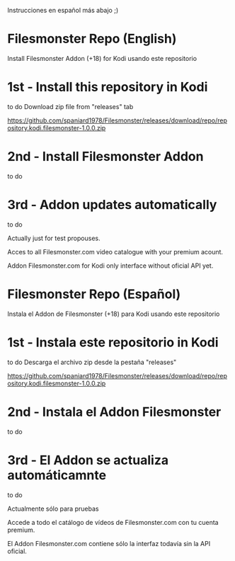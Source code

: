 Instrucciones en español más abajo ;)

# Filesmonster Repo (English)

Install Filesmonster Addon (+18) for Kodi usando este repositorio


# 1st - Install this repository in Kodi
to do
Download zip file from  "releases" tab

https://github.com/spaniard1978/Filesmonster/releases/download/repo/repository.kodi.filesmonster-1.0.0.zip


# 2nd - Install Filesmonster Addon
to do

# 3rd - Addon updates automatically
to do


Actually just for test propouses.

Acces to all Filesmonster.com video catalogue with your premium acount.

Addon Filesmonster.com for Kodi only interface without oficial API yet.








# Filesmonster Repo (Español)

Instala el Addon de Filesmonster (+18) para Kodi usando este repositorio

# 1st - Instala este repositorio in Kodi
to do
Descarga el archivo zip desde la pestaña "releases"

https://github.com/spaniard1978/Filesmonster/releases/download/repo/repository.kodi.filesmonster-1.0.0.zip

# 2nd - Instala el Addon Filesmonster
to do

# 3rd - El Addon se actualiza automáticamnte
to do


Actualmente sólo para pruebas

Accede a todo el catálogo de vídeos de Filesmonster.com con tu cuenta premium.

El Addon Filesmonster.com contiene sólo la interfaz todavía sin la API oficial.
